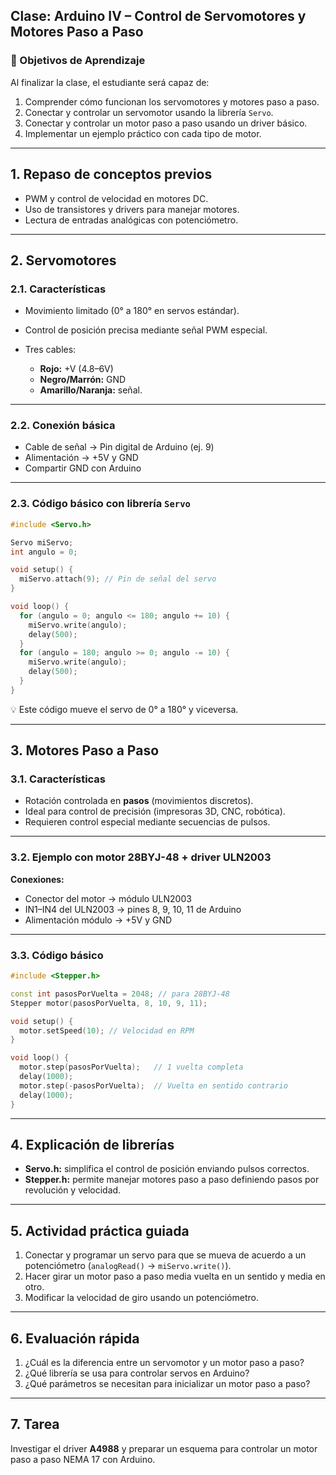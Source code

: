 ## **Clase: Arduino IV – Control de Servomotores y Motores Paso a Paso**

### 🎯 Objetivos de Aprendizaje

Al finalizar la clase, el estudiante será capaz de:

1. Comprender cómo funcionan los servomotores y motores paso a paso.
2. Conectar y controlar un servomotor usando la librería `Servo`.
3. Conectar y controlar un motor paso a paso usando un driver básico.
4. Implementar un ejemplo práctico con cada tipo de motor.

---

## **1. Repaso de conceptos previos**

* PWM y control de velocidad en motores DC.
* Uso de transistores y drivers para manejar motores.
* Lectura de entradas analógicas con potenciómetro.

---

## **2. Servomotores**

### 2.1. Características

* Movimiento limitado (0° a 180° en servos estándar).
* Control de posición precisa mediante señal PWM especial.
* Tres cables:

  * **Rojo:** +V (4.8–6V)
  * **Negro/Marrón:** GND
  * **Amarillo/Naranja:** señal.

---

### 2.2. Conexión básica

* Cable de señal → Pin digital de Arduino (ej. 9)
* Alimentación → +5V y GND
* Compartir GND con Arduino

---

### 2.3. Código básico con librería `Servo`

```cpp
#include <Servo.h>

Servo miServo;
int angulo = 0;

void setup() {
  miServo.attach(9); // Pin de señal del servo
}

void loop() {
  for (angulo = 0; angulo <= 180; angulo += 10) {
    miServo.write(angulo);
    delay(500);
  }
  for (angulo = 180; angulo >= 0; angulo -= 10) {
    miServo.write(angulo);
    delay(500);
  }
}
```

💡 Este código mueve el servo de 0° a 180° y viceversa.

---

## **3. Motores Paso a Paso**

### 3.1. Características

* Rotación controlada en **pasos** (movimientos discretos).
* Ideal para control de precisión (impresoras 3D, CNC, robótica).
* Requieren control especial mediante secuencias de pulsos.

---

### 3.2. Ejemplo con motor 28BYJ-48 + driver ULN2003

**Conexiones:**

* Conector del motor → módulo ULN2003
* IN1–IN4 del ULN2003 → pines 8, 9, 10, 11 de Arduino
* Alimentación módulo → +5V y GND

---

### 3.3. Código básico

```cpp
#include <Stepper.h>

const int pasosPorVuelta = 2048; // para 28BYJ-48
Stepper motor(pasosPorVuelta, 8, 10, 9, 11);

void setup() {
  motor.setSpeed(10); // Velocidad en RPM
}

void loop() {
  motor.step(pasosPorVuelta);   // 1 vuelta completa
  delay(1000);
  motor.step(-pasosPorVuelta);  // Vuelta en sentido contrario
  delay(1000);
}
```

---

## **4. Explicación de librerías**

* **Servo.h:** simplifica el control de posición enviando pulsos correctos.
* **Stepper.h:** permite manejar motores paso a paso definiendo pasos por revolución y velocidad.

---

## **5. Actividad práctica guiada**

1. Conectar y programar un servo para que se mueva de acuerdo a un potenciómetro (`analogRead()` → `miServo.write()`).
2. Hacer girar un motor paso a paso media vuelta en un sentido y media en otro.
3. Modificar la velocidad de giro usando un potenciómetro.

---

## **6. Evaluación rápida**

1. ¿Cuál es la diferencia entre un servomotor y un motor paso a paso?
2. ¿Qué librería se usa para controlar servos en Arduino?
3. ¿Qué parámetros se necesitan para inicializar un motor paso a paso?

---

## **7. Tarea**

Investigar el driver **A4988** y preparar un esquema para controlar un motor paso a paso NEMA 17 con Arduino.


